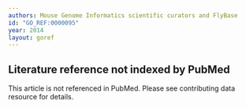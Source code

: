 ```yaml
---
authors: Mouse Genome Informatics scientific curators and FlyBase
id: "GO_REF:0000095"
year: 2014
layout: goref
---
```


## Literature reference not indexed by PubMed

This article is not referenced in PubMed. Please see contributing data resource for details.
